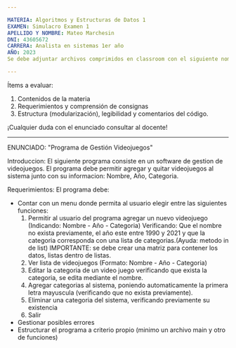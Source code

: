 ```yaml
---

MATERIA: Algoritmos y Estructuras de Datos 1
EXAMEN: Simulacro Examen 1
APELLIDO Y NOMBRE: Mateo Marchesin
DNI: 43605672
CARRERA: Analista en sistemas 1er año
AÑO: 2023
Se debe adjuntar archivos comprimidos en classroom con el siguiente nombre "[AYEDI 2023 - Apellido, Nombre - 1°Examen]" - No necesario

---
```


Ítems a evaluar:

1.  Contenidos de la materia
2.  Requerimientos y comprensión de consignas
3.  Estructura (modularización), legibilidad y comentarios del código.

¡Cualquier duda con el enunciado consultar al docente!

---

ENUNCIADO: "Programa de Gestión Videojuegos"

Introduccion:
El siguiente programa consiste en un software de gestion de videojuegos.
El programa debe permitir agregar y quitar videojuegos al sistema junto con su informacion:
Nombre, Año, Categoria.

Requerimientos:
El programa debe:

-   Contar con un menu donde permita al usuario elegir entre las siguientes funciones:
    1. Permitir al usuario del programa agregar un nuevo videojuego (Indicando: Nombre - Año - Categoria)
       Verificando: Que el nombre no exista previamente, el año este entre 1990 y 2021 y que la categoria corresponda
       con una lista de categorias.(Ayuda: metodo in de list)
       IMPORTANTE: se debe crear una matriz para contener los datos, listas dentro de listas.
    2. Ver lista de videojuegos (Formato: Nombre - Año - Categoria)
    3. Editar la categoria de un video juego verificando que exista la categoria, se edita mediante el nombre.
    4. Agregar categorias al sistema, poniendo automaticamente la primera letra mayuscula (verificando que no exista previamente).
    5. Eliminar una categoria del sistema, verificando previamente su existencia
    6. Salir
-   Gestionar posibles errores
-   Estructurar el programa a criterio propio (minimo un archivo main y otro de funciones)
